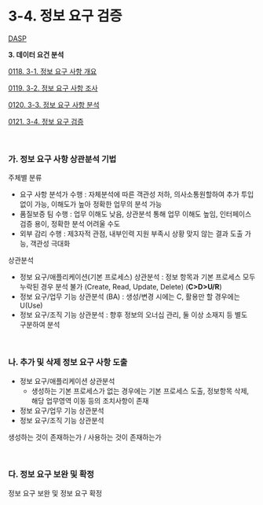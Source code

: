 # 3-4. 정보 요구 검증

<p> <a href="./study_dasp.html">DASP</a> </p>

**<p> 3. 데이터 요건 분석</p>**
<p> <a href="./study_0118.html">0118. 3-1. 정보 요구 사항 개요</a> </p>
<p> <a href="./study_0119.html">0119. 3-2. 정보 요구 사항 조사</a> </p>
<p> <a href="./study_0120.html">0120. 3-3. 정보 요구 사항 분석</a> </p>
<p> <a href="./study_0121.html">0121. 3-4. 정보 요구 검증</a> </p>

<br>


### **가. 정보 요구 사항 상관분석 기법** 

주체별 분류
- 요구 사항 분석가 수행 : 자체분석에 따른 객관성 저하, 의사소통원할하여 추가 투입없이 가능, 이해도가 높아 정확한 업무의 분석 가능
- 품질보증 팀 수행 : 업무 이해도 낮음, 상관분석 통해 업무 이해도 높임, 인터페이스 검증 용이, 정확한 분석 어려울 수도
- 외부 감리 수행 : 제3자적 관점, 내부인력 지원 부족시 상황 맞지 않는 결과 도출 가능, 객관성 극대화

상관분석
- 정보 요구/애플리케이션(기본 프로세스) 상관분석 : 정보 항목과 기본 프로세스 모두 누락된 경우 분석 불가 (Create, Read, Update, Delete) (**C>D>U/R**)
- 정보 요구/업무 기능 상관분석 (BA) : 생성/변경 시에는 C,  활용만 할 경우에는 U(Use)
- 정보 요구/조직 기능 상관분석 : 향후 정보의 오너십 관리, 둘 이상 소재지 등 별도 구분하여 분석

<br>


### **나. 추가 및 삭제 정보 요구 사항 도출** 

- 정보 요구/애플리케이션 상관분석
  - 생성하는 기본 프로세스가 없는 경우에는 기본 프로세스 도출, 정보항목 삭제, 해당 업무영역 이동 등의 조치사항이 존재
- 정보 요구/업무 기능 상관분석
- 정보 요구/조직 기능 상관분석

생성하는 것이 존재하는가 / 사용하는 것이 존재하는가

<br>


### **다. 정보 요구 보완 및 확정** 

정보 요구 보완 및 정보 요구 확정

